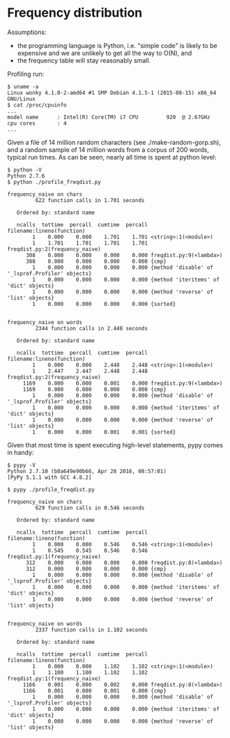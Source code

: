Frequency distribution
=======================
Assumptions:
- the programming language is Python, i.e. "simple code" is likely to be
  expensive and we are unlikely to get all the way to O(N), and
- the frequency table will stay reasonably small.

Profiling run:
```
$ uname -a
Linux wonky 4.1.0-2-amd64 #1 SMP Debian 4.1.5-1 (2015-08-15) x86_64 GNU/Linux
$ cat /proc/cpuinfo
...
model name      : Intel(R) Core(TM) i7 CPU         920  @ 2.67GHz
cpu cores       : 4
...
```
Given a file of 14 million random characters (see ./make-random-gorp.sh), 
and a random sample of 14 million words from a corpus of 200 words, typical 
run times. As can be seen, nearly all time is spent at python level:
```
$ python -V
Python 2.7.6
$ python ./profile_freqdist.py

frequency_naive on chars
         622 function calls in 1.701 seconds

   Ordered by: standard name

   ncalls  tottime  percall  cumtime  percall filename:lineno(function)
        1    0.000    0.000    1.701    1.701 <string>:1(<module>)
        1    1.701    1.701    1.701    1.701 freqdist.py:2(frequency_naive)
      308    0.000    0.000    0.000    0.000 freqdist.py:9(<lambda>)
      308    0.000    0.000    0.000    0.000 {cmp}
        1    0.000    0.000    0.000    0.000 {method 'disable' of '_lsprof.Profiler' objects}
        1    0.000    0.000    0.000    0.000 {method 'iteritems' of 'dict' objects}
        1    0.000    0.000    0.000    0.000 {method 'reverse' of 'list' objects}
        1    0.000    0.000    0.000    0.000 {sorted}


frequency_naive on words
         2344 function calls in 2.448 seconds

   Ordered by: standard name

   ncalls  tottime  percall  cumtime  percall filename:lineno(function)
        1    0.000    0.000    2.448    2.448 <string>:1(<module>)
        1    2.447    2.447    2.448    2.448 freqdist.py:2(frequency_naive)
     1169    0.000    0.000    0.001    0.000 freqdist.py:9(<lambda>)
     1169    0.000    0.000    0.000    0.000 {cmp}
        1    0.000    0.000    0.000    0.000 {method 'disable' of '_lsprof.Profiler' objects}
        1    0.000    0.000    0.000    0.000 {method 'iteritems' of 'dict' objects}
        1    0.000    0.000    0.000    0.000 {method 'reverse' of 'list' objects}
        1    0.000    0.000    0.001    0.001 {sorted}
```
Given that most time is spent executing high-level statements, pypy comes in 
handy:
```
$ pypy -V
Python 2.7.10 (b0a649e90b66, Apr 28 2016, 08:57:01)
[PyPy 5.1.1 with GCC 4.8.2]

$ pypy ./profile_freqdist.py

frequency_naive on chars
         629 function calls in 0.546 seconds

   Ordered by: standard name

   ncalls  tottime  percall  cumtime  percall filename:lineno(function)
        1    0.000    0.000    0.546    0.546 <string>:1(<module>)
        1    0.545    0.545    0.546    0.546 freqdist.py:1(frequency_naive)
      312    0.000    0.000    0.000    0.000 freqdist.py:8(<lambda>)
      312    0.000    0.000    0.000    0.000 {cmp}
        1    0.000    0.000    0.000    0.000 {method 'disable' of '_lsprof.Profiler' objects}
        1    0.000    0.000    0.000    0.000 {method 'iteritems' of 'dict' objects}
        1    0.000    0.000    0.000    0.000 {method 'reverse' of 'list' objects}


frequency_naive on words
         2337 function calls in 1.102 seconds

   Ordered by: standard name

   ncalls  tottime  percall  cumtime  percall filename:lineno(function)
        1    0.000    0.000    1.102    1.102 <string>:1(<module>)
        1    1.100    1.100    1.102    1.102 freqdist.py:1(frequency_naive)
     1166    0.001    0.000    0.002    0.000 freqdist.py:8(<lambda>)
     1166    0.001    0.000    0.001    0.000 {cmp}
        1    0.000    0.000    0.000    0.000 {method 'disable' of '_lsprof.Profiler' objects}
        1    0.000    0.000    0.000    0.000 {method 'iteritems' of 'dict' objects}
        1    0.000    0.000    0.000    0.000 {method 'reverse' of 'list' objects}
```
